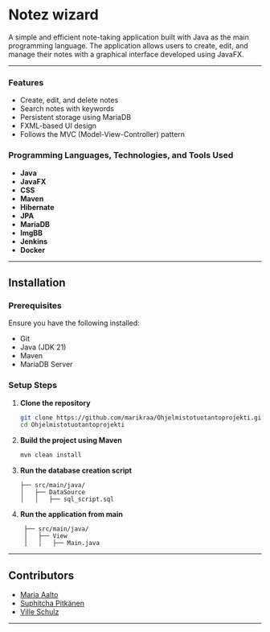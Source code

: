 # Notez wizard

A simple and efficient note-taking application built with Java as the main programming language. The application allows users to create, edit, and manage their notes with a graphical interface developed using JavaFX.

---

### Features
- Create, edit, and delete notes
- Search notes with keywords
- Persistent storage using MariaDB
- FXML-based UI design
- Follows the MVC (Model-View-Controller) pattern

### Programming Languages, Technologies, and Tools Used
- **Java**
- **JavaFX**
- **CSS**
- **Maven**
- **Hibernate**
- **JPA**
- **MariaDB**
- **ImgBB**
- **Jenkins**
- **Docker**

---

## Installation

### Prerequisites
Ensure you have the following installed:
- Git
- Java (JDK 21)
- Maven
- MariaDB Server

### Setup Steps
1. **Clone the repository**
   ```sh
   git clone https://github.com/marikraa/Ohjelmistotuotantoprojekti.git
   cd Ohjelmistotuotantoprojekti
   ```

2. **Build the project using Maven**
   ```sh
   mvn clean install
   ```
   
3. **Run the database creation script**
    ```
    ├── src/main/java/
    │   ├── DataSource
    │   │   ├── sql_script.sql
   ```
   
4. **Run the application from main**
   ```
    ├── src/main/java/
    │   ├── View
    │   │   ├── Main.java
    ```

---

## Contributors
- [Maria Aalto](https://github.com/marikraa)
- [Suphitcha Pitkänen](https://github.com/liukkari)
- [Ville Schulz](https://github.com/VilleSchulz)

---